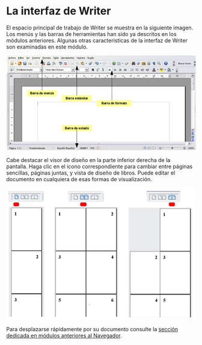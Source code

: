 
# La interfaz de Writer

El espacio principal de trabajo de Writer se muestra en la siguiente imagen. Los menús y las barras de herramientas han sido ya descritos en los módulos anteriores. Algunas otras características de la interfaz de Writer son examinadas en este módulo.

![](https://raw.githubusercontent.com/catedu/libreOffice-la-suite-ofimatica-libre/master/img/Seleccion_253.png)


Cabe destacar el visor de diseño en la parte inferior derecha de la pantalla. Haga clic en el icono correspondiente para cambiar entre páginas sencillas, páginas juntas, y vista de diseño de libros. Puede editar el documento en cualquiera de esas formas de visualización.

![](https://raw.githubusercontent.com/catedu/libreOffice-la-suite-ofimatica-libre/master/img/Visualizador_de_diseno.png)

Para desplazarse rápidamente por su documento consulte la [sección dedicada en módulos anteriores al Navegador](https://catedu.gitbooks.io/libreoffice-la-suite-ofimatica-libre/content/4_el_navegador.html).

